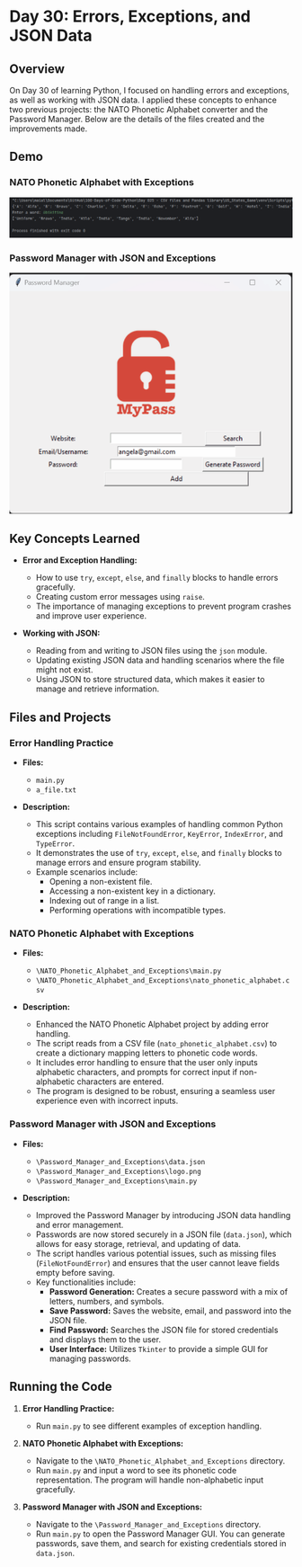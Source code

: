 # Day 30: Errors, Exceptions, and JSON Data

## Overview
On Day 30 of learning Python, I focused on handling errors and exceptions, as well as working with JSON data. I applied these concepts to enhance two previous projects: the NATO Phonetic Alphabet converter and the Password Manager. Below are the details of the files created and the improvements made.

## Demo

### NATO Phonetic Alphabet with Exceptions

![](Demo1.png)

### Password Manager with JSON and Exceptions
![](Demo2.gif)


## Key Concepts Learned
- **Error and Exception Handling:**
  - How to use `try`, `except`, `else`, and `finally` blocks to handle errors gracefully.
  - Creating custom error messages using `raise`.
  - The importance of managing exceptions to prevent program crashes and improve user experience.

- **Working with JSON:**
  - Reading from and writing to JSON files using the `json` module.
  - Updating existing JSON data and handling scenarios where the file might not exist.
  - Using JSON to store structured data, which makes it easier to manage and retrieve information.

## Files and Projects

### Error Handling Practice
- **Files:**
  - `main.py`
  - `a_file.txt`

- **Description:**
  - This script contains various examples of handling common Python exceptions including `FileNotFoundError`, `KeyError`, `IndexError`, and `TypeError`.
  - It demonstrates the use of `try`, `except`, `else`, and `finally` blocks to manage errors and ensure program stability.
  - Example scenarios include:
    - Opening a non-existent file.
    - Accessing a non-existent key in a dictionary.
    - Indexing out of range in a list.
    - Performing operations with incompatible types.

### NATO Phonetic Alphabet with Exceptions
- **Files:**
  - `\NATO_Phonetic_Alphabet_and_Exceptions\main.py`
  - `\NATO_Phonetic_Alphabet_and_Exceptions\nato_phonetic_alphabet.csv`

- **Description:**
  - Enhanced the NATO Phonetic Alphabet project by adding error handling.
  - The script reads from a CSV file (`nato_phonetic_alphabet.csv`) to create a dictionary mapping letters to phonetic code words.
  - It includes error handling to ensure that the user only inputs alphabetic characters, and prompts for correct input if non-alphabetic characters are entered.
  - The program is designed to be robust, ensuring a seamless user experience even with incorrect inputs.

### Password Manager with JSON and Exceptions
- **Files:**
  - `\Password_Manager_and_Exceptions\data.json`
  - `\Password_Manager_and_Exceptions\logo.png`
  - `\Password_Manager_and_Exceptions\main.py`

- **Description:**
  - Improved the Password Manager by introducing JSON data handling and error management.
  - Passwords are now stored securely in a JSON file (`data.json`), which allows for easy storage, retrieval, and updating of data.
  - The script handles various potential issues, such as missing files (`FileNotFoundError`) and ensures that the user cannot leave fields empty before saving.
  - Key functionalities include:
    - **Password Generation:** Creates a secure password with a mix of letters, numbers, and symbols.
    - **Save Password:** Saves the website, email, and password into the JSON file.
    - **Find Password:** Searches the JSON file for stored credentials and displays them to the user.
    - **User Interface:** Utilizes `Tkinter` to provide a simple GUI for managing passwords.


## Running the Code

1. **Error Handling Practice:**
   - Run `main.py` to see different examples of exception handling.

2. **NATO Phonetic Alphabet with Exceptions:**
   - Navigate to the `\NATO_Phonetic_Alphabet_and_Exceptions` directory.
   - Run `main.py` and input a word to see its phonetic code representation. The program will handle non-alphabetic input gracefully.

3. **Password Manager with JSON and Exceptions:**
   - Navigate to the `\Password_Manager_and_Exceptions` directory.
   - Run `main.py` to open the Password Manager GUI. You can generate passwords, save them, and search for existing credentials stored in `data.json`.
